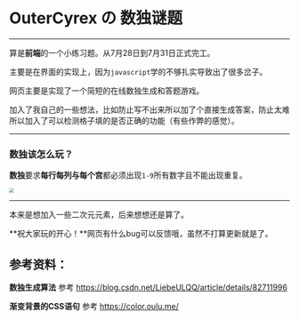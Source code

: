 # OuterCyrex の 数独谜题

------

算是**前端**的一个小练习题。从7月28日到7月31日正式完工。

主要是在界面的实现上，因为`javascript`学的不够扎实导致出了很多岔子。

网页主要是实现了一个简短的在线数独生成和答题游戏。

加入了我自己的一些想法，比如防止写不出来所以加了个直接生成答案，防止太难所以加入了可以检测格子填的是否正确的功能（有些作弊的感觉）。

------

### 数独该怎么玩？

**数独**要求**每行每列与每个宫**都必须出现`1-9`所有数字且不能出现重复。

<img src="https://appwk.baidu.com/naapi/doc/view?ih=810&o=jpg_6&iw=1080&ix=0&iy=0&aimw=1080&rn=1&doc_id=fa6d7029941ea76e59fa0460&pn=2&sign=d994cb0c721a0feceb845d1836626a32&type=1&app_ver=2.9.8.2&ua=bd_800_800_IncredibleS_2.9.8.2_2.3.7&bid=1&app_ua=IncredibleS&uid=&cuid=&fr=3&Bdi_bear=WIFI&from=3_10000&bduss=&pid=1&screen=800_800&sys_ver=2.3.7" style="zoom:50%;" />

------

本来是想加入一些二次元元素，后来想想还是算了。

**祝大家玩的开心！**网页有什么bug可以反馈哦，虽然不打算更新就是了。



## 参考资料：

**数独生成算法** 参考 https://blog.csdn.net/LiebeULQQ/article/details/82711996

**渐变背景的CSS语句** 参考 https://color.oulu.me/
